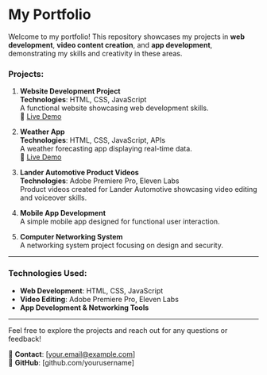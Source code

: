 # **My Portfolio**

Welcome to my portfolio! This repository showcases my projects in **web development**, **video content creation**, and **app development**, demonstrating my skills and creativity in these areas.

### **Projects:**

1. **Website Development Project**  
   **Technologies**: HTML, CSS, JavaScript  
   A functional website showcasing web development skills.  
   🔗 [Live Demo](https://sas-max0.github.io/Website-DEV-assignment-2/)

2. **Weather App**  
   **Technologies**: HTML, CSS, JavaScript, APIs  
   A weather forecasting app displaying real-time data.  
   🔗 [Live Demo](https://sas-max0.github.io/weather/)

3. **Lander Automotive Product Videos**  
   **Technologies**: Adobe Premiere Pro, Eleven Labs  
   Product videos created for Lander Automotive showcasing video editing and voiceover skills.  
   
4. **Mobile App Development**  
   A simple mobile app designed for functional user interaction.

5. **Computer Networking System**  
   A networking system project focusing on design and security.

---

### **Technologies Used:**
- **Web Development**: HTML, CSS, JavaScript  
- **Video Editing**: Adobe Premiere Pro, Eleven Labs  
- **App Development & Networking Tools**

---

Feel free to explore the projects and reach out for any questions or feedback!

📧 **Contact**: [your.email@example.com]  
🔗 **GitHub**: [github.com/yourusername]
